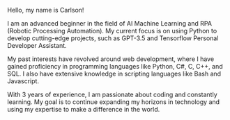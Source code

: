 Hello, my name is Carlson!

I am an advanced beginner in the field of AI Machine Learning and RPA (Robotic Processing Automation). My current focus is on using Python to develop cutting-edge projects, such as GPT-3.5 and Tensorflow Personal Developer Assistant. 

My past interests have revolved around web development, where I have gained proficiency in programming languages like Python, C#, C, C++, and SQL. I also have extensive knowledge in scripting languages like Bash and Javascript.

With 3 years of experience, I am passionate about coding and constantly learning. My goal is to continue expanding my horizons in technology and using my expertise to make a difference in the world.
